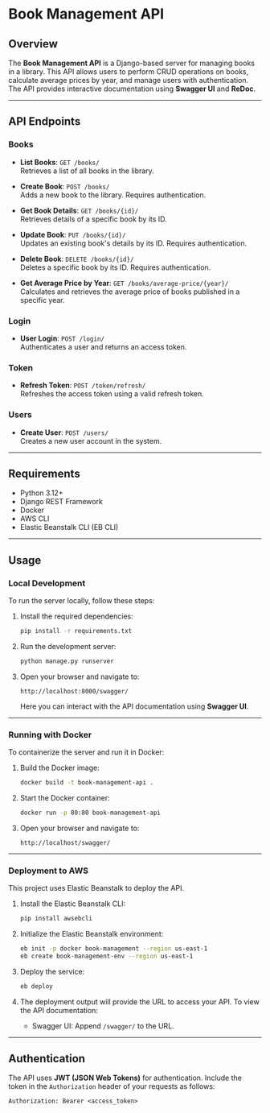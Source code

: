 # Book Management API

## Overview
The **Book Management API** is a Django-based server for managing books in a library. This API allows users to perform CRUD operations on books, calculate average prices by year, and manage users with authentication. The API provides interactive documentation using **Swagger UI** and **ReDoc**.

---

## API Endpoints

### Books
- **List Books**: `GET /books/`  
  Retrieves a list of all books in the library.

- **Create Book**: `POST /books/`  
  Adds a new book to the library. Requires authentication.

- **Get Book Details**: `GET /books/{id}/`  
  Retrieves details of a specific book by its ID.

- **Update Book**: `PUT /books/{id}/`  
  Updates an existing book's details by its ID. Requires authentication.

- **Delete Book**: `DELETE /books/{id}/`  
  Deletes a specific book by its ID. Requires authentication.

- **Get Average Price by Year**: `GET /books/average-price/{year}/`  
  Calculates and retrieves the average price of books published in a specific year.

### Login
- **User Login**: `POST /login/`  
  Authenticates a user and returns an access token.

### Token
- **Refresh Token**: `POST /token/refresh/`  
  Refreshes the access token using a valid refresh token.

### Users
- **Create User**: `POST /users/`  
  Creates a new user account in the system.

---

## Requirements
- Python 3.12+
- Django REST Framework
- Docker
- AWS CLI
- Elastic Beanstalk CLI (EB CLI)

---

## Usage

### Local Development
To run the server locally, follow these steps:

1. Install the required dependencies:
    ```sh
    pip install -r requirements.txt
    ```

2. Run the development server:
    ```sh
    python manage.py runserver
    ```

3. Open your browser and navigate to:
    ```
    http://localhost:8000/swagger/
    ```
    Here you can interact with the API documentation using **Swagger UI**.

---

### Running with Docker

To containerize the server and run it in Docker:

1. Build the Docker image:
    ```sh
    docker build -t book-management-api .
    ```

2. Start the Docker container:
    ```sh
    docker run -p 80:80 book-management-api
    ```

3. Open your browser and navigate to:
    ```
    http://localhost/swagger/
    ```

---

### Deployment to AWS

This project uses Elastic Beanstalk to deploy the API.

1. Install the Elastic Beanstalk CLI:
    ```sh
    pip install awsebcli
    ```

2. Initialize the Elastic Beanstalk environment:
    ```sh
    eb init -p docker book-management --region us-east-1
    eb create book-management-env --region us-east-1

    ```

3. Deploy the service:
    ```sh
    eb deploy
    ```

4. The deployment output will provide the URL to access your API. To view the API documentation:
    - Swagger UI: Append `/swagger/` to the URL.

---

## Authentication

The API uses **JWT (JSON Web Tokens)** for authentication. Include the token in the `Authorization` header of your requests as follows:

```http
Authorization: Bearer <access_token>